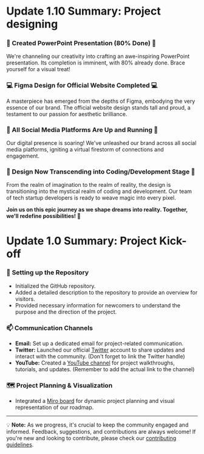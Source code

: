 # Update 1.10 Summary: Project designing

### 🌟 Created PowerPoint Presentation (80% Done) 🌟
We're channeling our creativity into crafting an awe-inspiring PowerPoint presentation. Its completion is imminent, with 80% already done. Brace yourself for a visual treat!

### 💻 Figma Design for Official Website Completed 💻
A masterpiece has emerged from the depths of Figma, embodying the very essence of our brand. The official website design stands tall and proud, a testament to our passion for aesthetic brilliance.

### 🚀 All Social Media Platforms Are Up and Running 🚀
Our digital presence is soaring! We've unleashed our brand across all social media platforms, igniting a virtual firestorm of connections and engagement.

### 🎨 Design Now Transcending into Coding/Development Stage 🎨
From the realm of imagination to the realm of reality, the design is transitioning into the mystical realm of coding and development. Our team of tech startup developers is ready to weave magic into every pixel.

**Join us on this epic journey as we shape dreams into reality. Together, we'll redefine possibilities! 🌌**

# Update 1.0 Summary: Project Kick-off

### 🚀 **Setting up the Repository**
- Initialized the GitHub repository.
- Added a detailed description to the repository to provide an overview for visitors.
- Provided necessary information for newcomers to understand the purpose and the direction of the project.

### 📫 **Communication Channels**
- **Email:** Set up a dedicated email for project-related communication.
- **Twitter:** Launched our official [Twitter](https://twitter.com/projectwnoname) account to share updates and interact with the community. (Don't forget to link the Twitter handle)
- **YouTube:** Created a [YouTube channel](https://www.youtube.com/@ProjectWithNoName) for project walkthroughs, tutorials, and updates. (Remember to add the actual link to the channel)

### 🗺 **Project Planning & Visualization**
- Integrated a [Miro board](https://miro.com/app/board/uXjVM0-B8QY=/) for dynamic project planning and visual representation of our roadmap.

---

💡 **Note:** As we progress, it's crucial to keep the community engaged and informed. Feedback, suggestions, and contributions are always welcome! If you're new and looking to contribute, please check our [contributing guidelines](README.md).
